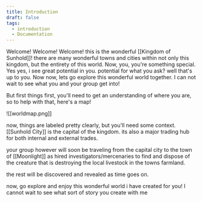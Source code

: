 ```yaml
---
title: Introduction
draft: false
tags:
  - introduction
  - Documentation
---
```

 Welcome! Welcome! Welcome! 
 this is the wonderful [[Kingdom of Sunhold]]!
 there are many wonderful towns and cities within not only this kingdom, but the entirety of this world. Now, you, you're something special. Yes yes, i see great potential in you. potential for what you ask? well that's up to you. Now now, lets go explore this wonderful world together. I can not wait to see what you and your group get into!

But first things first, you'll need to get an understanding of where you are, so to help with that, here's a map!


![[worldmap.png]]

now, things are labeled pretty clearly, but you'll need some context. [[Sunhold City]] is the capital of the kingdom. its also a major trading hub for both internal and external trades.

your group however will soon be traveling from the capital city to the town of [[Moonlight]] as hired investigators/mercenaries to find and dispose of the creature that is destroying the local livestock in the towns farmland.

the rest will be discovered and revealed as time goes on.

now, go explore and enjoy this wonderful world i have created for you! I cannot wait to see what sort of story you create with me